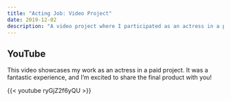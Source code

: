 ```yaml
---
title: "Acting Job: Video Project"
date: 2019-12-02
description: "A video project where I participated as an actress in a paid role."
---
```


## YouTube

This video showcases my work as an actress in a paid project. It was a fantastic experience, and I’m excited to share the final product with you!

{{< youtube ryGjZ2f6yQU >}}